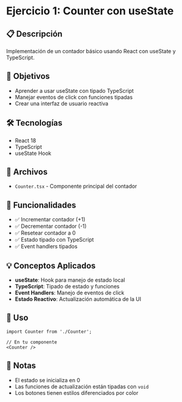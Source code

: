 # Ejercicio 1: Counter con useState

## 📋 Descripción
Implementación de un contador básico usando React con useState y TypeScript.

## 🎯 Objetivos
- Aprender a usar useState con tipado TypeScript
- Manejar eventos de click con funciones tipadas
- Crear una interfaz de usuario reactiva

## 🛠️ Tecnologías
- React 18
- TypeScript
- useState Hook

## 📁 Archivos
- `Counter.tsx` - Componente principal del contador

## 🚀 Funcionalidades
- ✅ Incrementar contador (+1)
- ✅ Decrementar contador (-1)
- ✅ Resetear contador a 0
- ✅ Estado tipado con TypeScript
- ✅ Event handlers tipados

## 💡 Conceptos Aplicados
- **useState**: Hook para manejo de estado local
- **TypeScript**: Tipado de estado y funciones
- **Event Handlers**: Manejo de eventos de click
- **Estado Reactivo**: Actualización automática de la UI

## 🔧 Uso
```tsx
import Counter from './Counter';

// En tu componente
<Counter />
```

## 📝 Notas
- El estado se inicializa en 0
- Las funciones de actualización están tipadas con `void`
- Los botones tienen estilos diferenciados por color

